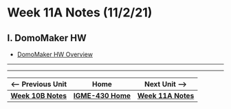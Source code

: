 # Week 11A Notes (11/2/21)

## I. DomoMaker HW

- [DomoMaker HW Overview](../hw-notes/HW-DomoMaker.md)

<hr><hr>

| <-- Previous Unit | Home | Next Unit -->
| --- | --- | --- 
| [**Week 10B Notes**](10B.md)   |  [**IGME-430 Home**](../README.md) |  [**Week 11A Notes**](11B.md)
